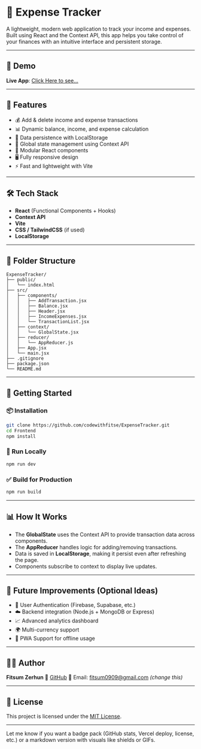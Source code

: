 # 💸 Expense Tracker

A lightweight, modern web application to track your income and expenses. Built using React and the Context API, this app helps you take control of your finances with an intuitive interface and persistent storage.

---

## 📸 Demo

**Live App**: [Click Here to see...](https://expense-tracker-rose-omega.vercel.app)


---

## 🎯 Features

* 💰 Add & delete income and expense transactions
* 📊 Dynamic balance, income, and expense calculation
* 💾 Data persistence with LocalStorage
* 🧠 Global state management using Context API
* 🧱 Modular React components
* 🖥️ Fully responsive design
* ⚡ Fast and lightweight with Vite

---

## 🛠️ Tech Stack

* **React** (Functional Components + Hooks)
* **Context API**
* **Vite**
* **CSS / TailwindCSS** (if used)
* **LocalStorage**

---

## 📂 Folder Structure

```
ExpenseTracker/
├── public/
│   └── index.html
├── src/
│   ├── components/
│   │   ├── AddTransaction.jsx
│   │   ├── Balance.jsx
│   │   ├── Header.jsx
│   │   ├── IncomeExpenses.jsx
│   │   └── TransactionList.jsx
│   ├── context/
│   │   └── GlobalState.jsx
│   ├── reducer/
│   │   └── AppReducer.js
│   ├── App.jsx
│   └── main.jsx
├── .gitignore
├── package.json
└── README.md
```

---

## 🚀 Getting Started

### 📦 Installation

```bash
git clone https://github.com/codewithfitse/ExpenseTracker.git
cd Frontend
npm install
```

### 🧪 Run Locally

```bash
npm run dev
```

### ✅ Build for Production

```bash
npm run build
```

---

## 📊 How It Works

* The **GlobalState** uses the Context API to provide transaction data across components.
* The **AppReducer** handles logic for adding/removing transactions.
* Data is saved in **LocalStorage**, making it persist even after refreshing the page.
* Components subscribe to context to display live updates.

---

## 🧰 Future Improvements (Optional Ideas)

* 🔐 User Authentication (Firebase, Supabase, etc.)
* ☁️ Backend integration (Node.js + MongoDB or Express)
* 📈 Advanced analytics dashboard
* 🌍 Multi-currency support
* 📱 PWA Support for offline usage

---

## 🧑‍💻 Author

**Fitsum Zerhun**
🔗 [GitHub](https://github.com/codewithfitse)
📧 Email: [fitsum0909@gmail.com](mailto:fitsum0909@gmail.com) *(change this)*

---

## 🪪 License

This project is licensed under the [MIT License](LICENSE).

---

Let me know if you want a badge pack (GitHub stats, Vercel deploy, license, etc.) or a markdown version with visuals like shields or GIFs.
